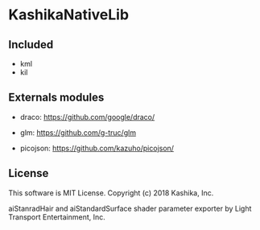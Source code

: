 # KashikaNativeLib

## Included
 - kml
 - kil

## Externals modules

- draco: https://github.com/google/draco/

- glm: https://github.com/g-truc/glm

- picojson: https://github.com/kazuho/picojson/


## License

This software is MIT License.
Copyright (c) 2018 Kashika, Inc.

aiStanradHair and aiStandardSurface shader parameter exporter by Light Transport Entertainment, Inc.

